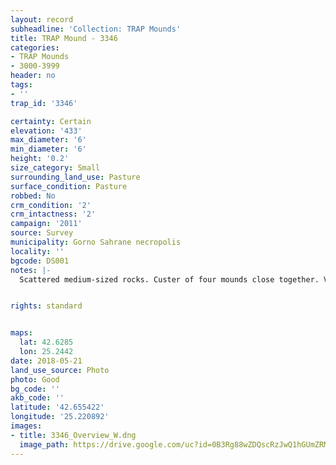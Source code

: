 ```yaml
---
layout: record
subheadline: 'Collection: TRAP Mounds'
title: TRAP Mound - 3346
categories:
- TRAP Mounds
- 3000-3999
header: no
tags:
- ''
trap_id: '3346'

certainty: Certain
elevation: '433'
max_diameter: '6'
min_diameter: '6'
height: '0.2'
size_category: Small
surrounding_land_use: Pasture
surface_condition: Pasture
robbed: No
crm_condition: '2'
crm_intactness: '2'
campaign: '2011'
source: Survey
municipality: Gorno Sahrane necropolis
locality: ''
bgcode: DS001
notes: |-
  Scattered medium-sized rocks. Custer of four mounds close together. Very small mound conjoined with 2 other nearby mounds.


rights: standard


maps:
  lat: 42.6285
  lon: 25.2442
date: 2018-05-21
land_use_source: Photo
photo: Good
bg_code: ''
akb_code: ''
latitude: '42.655422'
longitude: '25.220892'
images:
- title: 3346_Overview_W.dng
  image_path: https://drive.google.com/uc?id=0B3Rg88wZDQscRzJwQ1hGUmZRMEU
---
```

